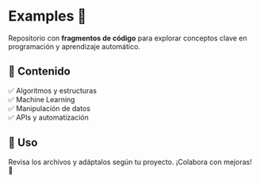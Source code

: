 # Examples 🚀  

Repositorio con **fragmentos de código** para explorar conceptos clave en programación y aprendizaje automático.  

## 🔹 Contenido  
✅ Algoritmos y estructuras  
✅ Machine Learning  
✅ Manipulación de datos  
✅ APIs y automatización  

## 📌 Uso  
Revisa los archivos y adáptalos según tu proyecto. ¡Colabora con mejoras! 🚀
